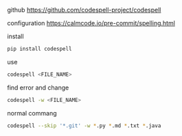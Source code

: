 
github
https://github.com/codespell-project/codespell

configuration
https://calmcode.io/pre-commit/spelling.html


install
```bash
pip install codespell
```

use
```bash
codespell <FILE_NAME>
```

find error and change
```bash
codespell -w <FILE_NAME>
```

normal commang
```bash
codespell --skip '*.git' -w *.py *.md *.txt *.java
```
